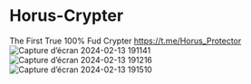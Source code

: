 # Horus-Crypter
The First True 100% Fud Crypter
https://t.me/Horus_Protector
![Capture d’écran 2024-02-13 191141](https://github.com/HorusProtector/Horus-Crypter/assets/159942840/67eaf994-9bfd-418d-8d25-cb9dda9ec8db)
![Capture d’écran 2024-02-13 191216](https://github.com/HorusProtector/Horus-Crypter/assets/159942840/36919f2d-0a70-4af4-ad8f-2e3a9ed98ef7)
![Capture d’écran 2024-02-13 191510](https://github.com/HorusProtector/Horus-Crypter/assets/159942840/f4a21011-3a1c-4a5d-9a73-5bb7d2414592)
